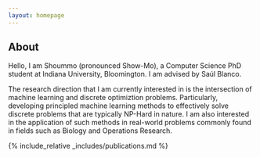 ```yaml
---
layout: homepage
---
```


## About

Hello, I am Shoummo (pronounced Show-Mo), a Computer Science PhD student at Indiana University, Bloomington. I am advised by Saúl Blanco.

The research direction that I am currently interested in is the intersection of machine learning and discrete optimiztion problems. Particularly, developing principled machine learning methods to effectively solve discrete problems that are typically NP-Hard in nature. I am also interested in the application of such methods in real-world problems commonly found in fields such as Biology and Operations Research.

{% include_relative _includes/publications.md %}

